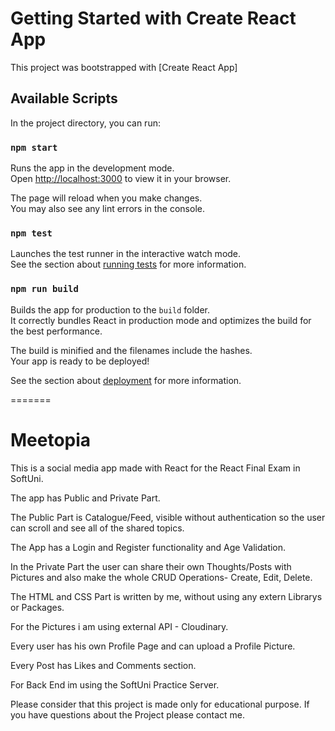 # Getting Started with Create React App

This project was bootstrapped with [Create React App]

## Available Scripts

In the project directory, you can run:

### `npm start`

Runs the app in the development mode.\
Open [http://localhost:3000](http://localhost:3000) to view it in your browser.

The page will reload when you make changes.\
You may also see any lint errors in the console.

### `npm test`

Launches the test runner in the interactive watch mode.\
See the section about [running tests](https://facebook.github.io/create-react-app/docs/running-tests) for more information.

### `npm run build`

Builds the app for production to the `build` folder.\
It correctly bundles React in production mode and optimizes the build for the best performance.

The build is minified and the filenames include the hashes.\
Your app is ready to be deployed!

See the section about [deployment](https://facebook.github.io/create-react-app/docs/deployment) for more information.


=======
# Meetopia

This is a social media app made with React for the React Final Exam in SoftUni.

The app has Public and Private Part.

The Public Part is Catalogue/Feed, visible without authentication so the user can scroll and see all of the shared topics.

The App has a Login and Register functionality and Age Validation.

In the Private Part the user can share their own Thoughts/Posts with Pictures and also make the whole CRUD Operations- Create, Edit, Delete.

The HTML and CSS Part is written by me, without using any extern Librarys or Packages.

For the Pictures i am using external API - Cloudinary.

Every user has his own Profile Page and can upload a Profile Picture.

Every Post has Likes and Comments section.

For Back End im using the SoftUni Practice Server.

Please consider that this project is made only for educational purpose.
If you have questions about the Project please contact me.
